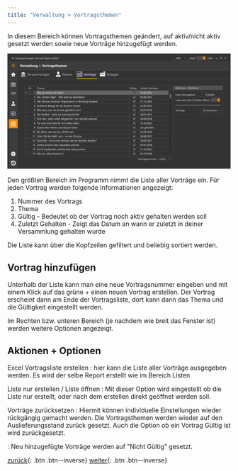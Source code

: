 ```yaml
---
title: "Verwaltung > Vortragsthemen"
---
```


In diesem Bereich können Vortragsthemen geändert, auf aktiv/nicht aktiv gesetzt werden sowie neue Vorträge hinzugefügt werden.

![Vorträge verwalten](images/VerwaltungVortragsthemen.png)

Den größten Bereich im Programm nimmt die Liste aller Vorträge ein.
Für jeden Vortrag werden folgende Informationen angezeigt:
1. Nummer des Vortrags
2. Thema 
3. Gültig - Bedeutet ob der Vortrag noch aktiv gehalten werden soll
4. Zuletzt Gehalten - Zeigt das Datum an wann er zuletzt in deiner Versammlung gehalten wurde

Die Liste kann über die Kopfzeilen gefiltert und beliebig sortiert werden.

## Vortrag hinzufügen

Unterhalb der Liste kann man eine neue Vortragsnummer eingeben und mit einem Klick auf das grüne + einen neuen Vortrag erstellen.
Der Vortrag erscheint dann am Ende der Vortragsliste, dort kann dann das Thema und die Gültigkeit eingestellt werden.

Im Rechten bzw. unteren Bereich (je nachdem wie breit das Fenster ist) werden weitere Optionen angezeigt.

## Aktionen + Optionen

Excel Vortragsliste erstellen
:	hier kann die Liste aller Vorträge ausgegeben werden. Es wird der selbe Report erstellt wie im Bereich Listen

Liste nur erstellen / Liste öffnen
:	Mit dieser Option wird eingestellt ob die Liste nur erstellt, oder nach dem erstellen direkt geöffnet werden soll.

Vorträge zurücksetzen
:	Hiermit können individuelle Einstellungen wieder rückgängig gemacht werden. 
Die Vortragsthemen werden wieder auf den Auslieferungsstand zurück gesetzt. 
Auch die Option ob ein Vortrag Gültig ist wird zurückgesetzt.

:	Neu hinzugefügte Vorträge werden auf "Nicht Gültig" gesetzt.

[zurück](VerwaltungRedner.md){: .btn .btn--inverse}  [weiter](VerwaltungVorlagen.md){: .btn .btn--inverse}